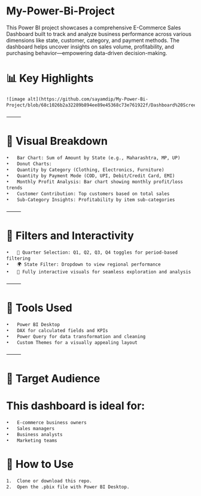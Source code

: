 # My-Power-Bi-Project
This Power BI project showcases a comprehensive E-Commerce Sales Dashboard built to track and analyze business performance across various dimensions like state, customer, category, and payment methods. The dashboard helps uncover insights on sales volume, profitability, and purchasing behavior—empowering data-driven decision-making.

# 📊 Key Highlights
	![image alt](https://github.com/sayamdip/My-Power-Bi-Project/blob/68c1026b2a32289b894ee89e45368c73e761922f/Dashboard%20Screenshot.png)
⸻

# 📍 Visual Breakdown
	•	Bar Chart: Sum of Amount by State (e.g., Maharashtra, MP, UP)
	•	Donut Charts:
	•	Quantity by Category (Clothing, Electronics, Furniture)
	•	Quantity by Payment Mode (COD, UPI, Debit/Credit Card, EMI)
	•	Monthly Profit Analysis: Bar chart showing monthly profit/loss trends
	•	Customer Contribution: Top customers based on total sales
	•	Sub-Category Insights: Profitability by item sub-categories

⸻

# 🧩 Filters and Interactivity
	•	📅 Quarter Selection: Q1, Q2, Q3, Q4 toggles for period-based filtering
	•	🌍 State Filter: Dropdown to view regional performance
	•	🔄 Fully interactive visuals for seamless exploration and analysis

⸻

# 🧰 Tools Used
	•	Power BI Desktop
	•	DAX for calculated fields and KPIs
	•	Power Query for data transformation and cleaning
	•	Custom Themes for a visually appealing layout

⸻

# 👥 Target Audience

# This dashboard is ideal for:
	•	E-commerce business owners
	•	Sales managers
	•	Business analysts
	•	Marketing teams
# 🚀 How to Use
	1.	Clone or download this repo.
	2.	Open the .pbix file with Power BI Desktop.
